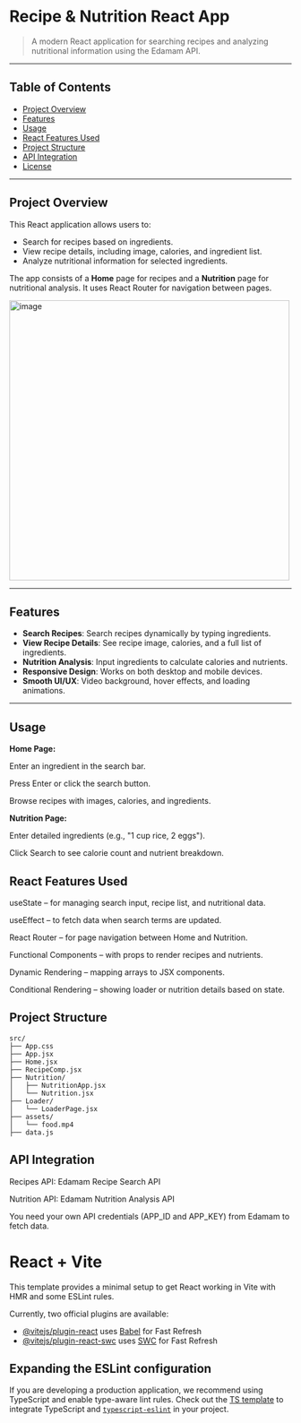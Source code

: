 # Recipe & Nutrition React App

> A modern React application for searching recipes and analyzing nutritional information using the Edamam API.

---

## Table of Contents
- [Project Overview](#project-overview)
- [Features](#features)
- [Usage](#usage)
- [React Features Used](#react-features-used)
- [Project Structure](#project-structure)
- [API Integration](#api-integration)
- [License](#license)

---

## Project Overview

This React application allows users to:

- Search for recipes based on ingredients.
- View recipe details, including image, calories, and ingredient list.
- Analyze nutritional information for selected ingredients.

The app consists of a **Home** page for recipes and a **Nutrition** page for nutritional analysis. It uses React Router for navigation between pages.

<img width="500" height="500" alt="image" src="https://github.com/user-attachments/assets/cf325b6b-94ec-41e1-a5c6-544439a0396e" />


---

## Features

- **Search Recipes**: Search recipes dynamically by typing ingredients.
- **View Recipe Details**: See recipe image, calories, and a full list of ingredients.
- **Nutrition Analysis**: Input ingredients to calculate calories and nutrients.
- **Responsive Design**: Works on both desktop and mobile devices.
- **Smooth UI/UX**: Video background, hover effects, and loading animations.

---

## Usage

**Home Page:**

Enter an ingredient in the search bar.

Press Enter or click the search button.

Browse recipes with images, calories, and ingredients.

**Nutrition Page:**

Enter detailed ingredients (e.g., "1 cup rice, 2 eggs").

Click Search to see calorie count and nutrient breakdown.

## React Features Used

useState – for managing search input, recipe list, and nutritional data.

useEffect – to fetch data when search terms are updated.

React Router – for page navigation between Home and Nutrition.

Functional Components – with props to render recipes and nutrients.

Dynamic Rendering – mapping arrays to JSX components.

Conditional Rendering – showing loader or nutrition details based on state.


## Project Structure
```
src/
├── App.css
├── App.jsx
├── Home.jsx
├── RecipeComp.jsx
├── Nutrition/
│   ├── NutritionApp.jsx
│   └── Nutrition.jsx
├── Loader/
│   └── LoaderPage.jsx
├── assets/
│   └── food.mp4
├── data.js
```

## API Integration

Recipes API: Edamam Recipe Search API

Nutrition API: Edamam Nutrition Analysis API

You need your own API credentials (APP_ID and APP_KEY) from Edamam to fetch data.



# React + Vite

This template provides a minimal setup to get React working in Vite with HMR and some ESLint rules.

Currently, two official plugins are available:

- [@vitejs/plugin-react](https://github.com/vitejs/vite-plugin-react/blob/main/packages/plugin-react/README.md) uses [Babel](https://babeljs.io/) for Fast Refresh
- [@vitejs/plugin-react-swc](https://github.com/vitejs/vite-plugin-react-swc) uses [SWC](https://swc.rs/) for Fast Refresh

## Expanding the ESLint configuration

If you are developing a production application, we recommend using TypeScript and enable type-aware lint rules. Check out the [TS template](https://github.com/vitejs/vite/tree/main/packages/create-vite/template-react-ts) to integrate TypeScript and [`typescript-eslint`](https://typescript-eslint.io) in your project.
